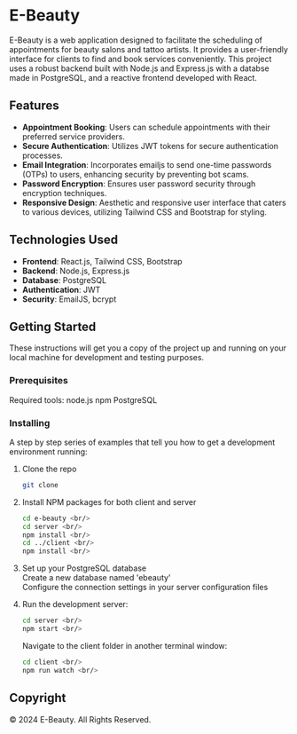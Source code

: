 # E-Beauty

E-Beauty is a web application designed to facilitate the scheduling of appointments for beauty salons and tattoo artists. It provides a user-friendly interface for clients to find and book services conveniently. This project uses a robust backend built with Node.js and Express.js with a databse made in PostgreSQL, and a reactive frontend developed with React.

## Features

- **Appointment Booking**: Users can schedule appointments with their preferred service providers.
- **Secure Authentication**: Utilizes JWT tokens for secure authentication processes.
- **Email Integration**: Incorporates emailjs to send one-time passwords (OTPs) to users, enhancing security by preventing bot scams.
- **Password Encryption**: Ensures user password security through encryption techniques.
- **Responsive Design**: Aesthetic and responsive user interface that caters to various devices, utilizing Tailwind CSS and Bootstrap for styling.

## Technologies Used

- **Frontend**: React.js, Tailwind CSS, Bootstrap
- **Backend**: Node.js, Express.js
- **Database**: PostgreSQL
- **Authentication**: JWT
- **Security**: EmailJS, bcrypt

## Getting Started

These instructions will get you a copy of the project up and running on your local machine for development and testing purposes.

### Prerequisites

Required tools:
node.js
npm
PostgreSQL

### Installing

A step by step series of examples that tell you how to get a development environment running:

1. Clone the repo <br/>
   ```bash
   git clone

2. Install NPM packages for both client and server <br/>
   ```bash
   cd e-beauty <br/>
   cd server <br/>
   npm install <br/>
   cd ../client <br/>
   npm install <br/>

3. Set up your PostgreSQL database <br/>
   Create a new database named 'ebeauty' <br/>
   Configure the connection settings in your server configuration files <br/>

4. Run the development server: <br/>
   ```bash
   cd server <br/>
   npm start <br/>
   ```

   Navigate to the client folder in another terminal window: <br/>
   ```bash
   cd client <br/>
   npm run watch <br/>
   ```

## Copyright
   © 2024 E-Beauty. All Rights Reserved.


   

